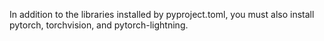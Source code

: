 In addition to the libraries installed by pyproject.toml, you must also install pytorch, torchvision, and pytorch-lightning.
